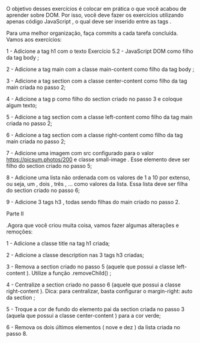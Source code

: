 O objetivo desses exercícios é colocar em prática o que você acabou de aprender sobre DOM. Por isso, você deve fazer os exercícios utilizando apenas código JavaScript , o qual deve ser inserido entre as tags <script> e </script> .

Para uma melhor organização, faça commits a cada tarefa concluída. Vamos aos exercícios:

1 - Adicione a tag h1 com o texto Exercício 5.2 - JavaScript DOM como filho da tag body ;

2 - Adicione a tag main com a classe main-content como filho da tag body ;

3 - Adicione a tag section com a classe center-content como filho da tag main criada no passo 2;

4 - Adicione a tag p como filho do section criado no passo 3 e coloque algum texto;

5 - Adicione a tag section com a classe left-content como filho da tag main criada no passo 2;

6 - Adicione a tag section com a classe right-content como filho da tag main criada no passo 2;

7 - Adicione uma imagem com src configurado para o valor https://picsum.photos/200 e classe small-image . Esse elemento deve ser filho do section criado no passo 5;

8 - Adicione uma lista não ordenada com os valores de 1 a 10 por extenso, ou seja, um , dois , três , ... como valores da lista. Essa lista deve ser filha do section criado no passo 6;

9 - Adicione 3 tags h3 , todas sendo filhas do main criado no passo 2.

Parte II

.Agora que você criou muita coisa, vamos fazer algumas alterações e remoções:

1 - Adicione a classe title na tag h1 criada;

2 - Adicione a classe description nas 3 tags h3 criadas;

3 - Remova a section criado no passo 5 (aquele que possui a classe left-content ). Utilize a função .removeChild() ;

4 - Centralize a section criado no passo 6 (aquele que possui a classe right-content ). Dica: para centralizar, basta configurar o margin-right: auto da section ;

5 - Troque a cor de fundo do elemento pai da section criada no passo 3 (aquela que possui a classe center-content ) para a cor verde;

6 - Remova os dois últimos elementos ( nove e dez ) da lista criada no passo 8.

